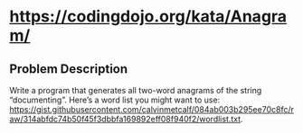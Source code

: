 # https://codingdojo.org/kata/Anagram/

## Problem Description

Write a program that generates all two-word anagrams of the string “documenting”. Here’s a word list you might want to use: https://gist.githubusercontent.com/calvinmetcalf/084ab003b295ee70c8fc/raw/314abfdc74b50f45f3dbbfa169892eff08f940f2/wordlist.txt.